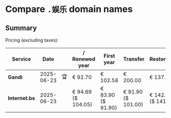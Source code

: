 # Compare `.娱乐` domain names

## Summary

Pricing (excluding taxes):

| Service | Date |  | / Renewed year | First year | Transfer | Restoration |
|--|--|--|--|--|--|--|
| **Gandi** | 2025-06-23 | 🏆 | € 92.70 | € 102.58 | € 200.00 | € 137.38 |
| **Internet.bs** | 2025-06-23 |  | € 94.69<br>($ 104.05) | € 83.90<br>($ 91.90) | € 91.90<br>($ 101.00) | € 142.75<br>($ 141.05) |
